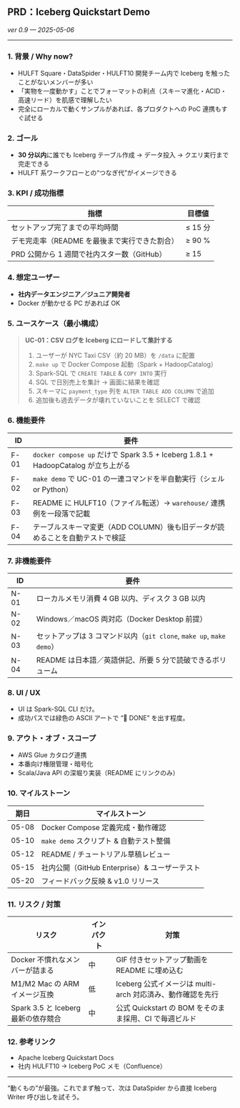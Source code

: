 ## PRD：Iceberg Quickstart Demo

*ver 0.9 — 2025-05-06*

---

### 1. 背景 / Why now?

* HULFT Square・DataSpider・HULFT10 開発チーム内で Iceberg を触ったことがないメンバーが多い
* 「実物を一度動かす」ことでフォーマットの利点（スキーマ進化・ACID・高速リード）を肌感で理解したい
* 完全にローカルで動くサンプルがあれば、各プロダクトへの PoC 連携もすぐ試せる

### 2. ゴール

* **30 分以内**に誰でも Iceberg テーブル作成 → データ投入 → クエリ実行まで完走できる
* HULFT 系ワークフローとの“つなぎ代”がイメージできる

### 3. KPI / 成功指標

| 指標                           | 目標値    |
| ---------------------------- | ------ |
| セットアップ完了までの平均時間              | ≤ 15 分 |
| デモ完走率（README を最後まで実行できた割合）   | ≥ 90 % |
| PRD 公開から 1 週間で社内スター数（GitHub） | ≥ 15   |

### 4. 想定ユーザー

* **社内データエンジニア／ジュニア開発者**
* Docker が動かせる PC があれば OK

### 5. ユースケース（最小構成）

> **UC-01：CSV ログを Iceberg にロードして集計する**
>
> 1. ユーザーが NYC Taxi CSV（約 20 MB）を `/data` に配置
> 2. `make up` で Docker Compose 起動（Spark + HadoopCatalog）
> 3. Spark-SQL で `CREATE TABLE` & `COPY INTO` 実行
> 4. SQL で日別売上を集計 → 画面に結果を確認
> 5. スキーマに `payment_type` 列を `ALTER TABLE ADD COLUMN` で追加
> 6. 追加後も過去データが壊れていないことを SELECT で確認

### 6. 機能要件

| ID   | 要件                                                                       |
| ---- | ------------------------------------------------------------------------ |
| F-01 | `docker compose up` だけで Spark 3.5 + Iceberg 1.8.1 + HadoopCatalog が立ち上がる |
| F-02 | `make demo` で UC-01 の一連コマンドを半自動実行（シェル or Python）                         |
| F-03 | README に HULFT10（ファイル転送）→ `warehouse/` 連携例を一段落で記載                        |
| F-04 | テーブルスキーマ変更（ADD COLUMN）後も旧データが読めることを自動テストで検証                              |

### 7. 非機能要件

| ID   | 要件                                                    |
| ---- | ----------------------------------------------------- |
| N-01 | ローカルメモリ消費 4 GB 以内、ディスク 3 GB 以内                        |
| N-02 | Windows／macOS 両対応（Docker Desktop 前提）                  |
| N-03 | セットアップは 3 コマンド以内（`git clone`, `make up`, `make demo`） |
| N-04 | README は日本語／英語併記、所要 5 分で読破できるボリューム                    |

### 8. UI / UX

* UI は Spark-SQL CLI だけ。
* 成功パスでは緑色の ASCII アートで “🎉 DONE” を出す程度。

### 9. アウト・オブ・スコープ

* AWS Glue カタログ連携
* 本番向け権限管理・暗号化
* Scala/Java API の深堀り実装（README にリンクのみ）

### 10. マイルストーン

| 期日    | マイルストーン                          |
| ----- | -------------------------------- |
| 05-08 | Docker Compose 定義完成・動作確認         |
| 05-10 | `make demo` スクリプト & 自動テスト整備      |
| 05-12 | README / チュートリアル草稿レビュー           |
| 05-15 | 社内公開（GitHub Enterprise）& ユーザーテスト |
| 05-20 | フィードバック反映 & v1.0 リリース            |

### 11. リスク / 対策

| リスク                         | インパクト | 対策                                      |
| --------------------------- | ----- | --------------------------------------- |
| Docker 不慣れなメンバーが詰まる         | 中     | GIF 付きセットアップ動画を README に埋め込む            |
| M1/M2 Mac の ARM イメージ互換      | 低     | Iceberg 公式イメージは multi-arch 対応済み、動作確認を先行 |
| Spark 3.5 と Iceberg 最新の依存競合 | 中     | 公式 Quickstart の BOM をそのまま採用、CI で毎週ビルド   |

### 12. 参考リンク

* Apache Iceberg Quickstart Docs
* 社内 HULFT10 → Iceberg PoC メモ（Confluence）

---

“動くもの”が最強。これでまず触って、次は DataSpider から直接 Iceberg Writer 呼び出しを試そう。
